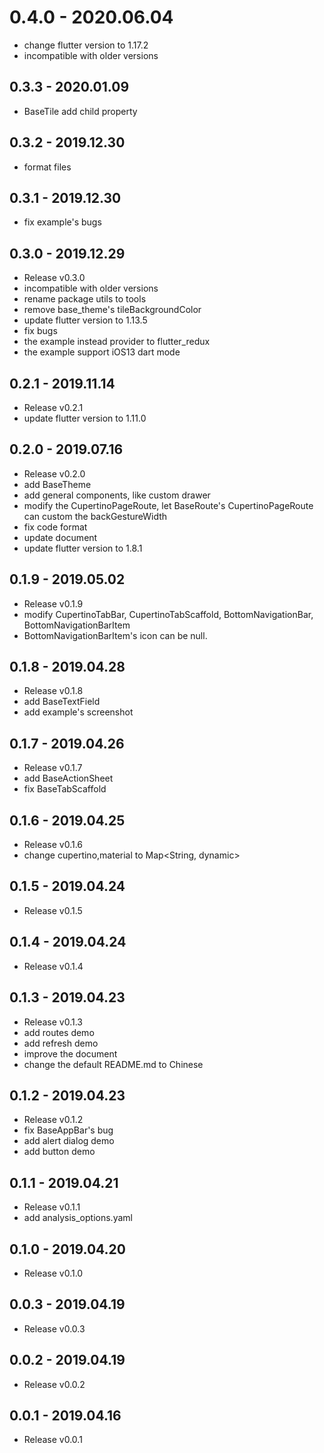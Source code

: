 # 0.4.0 - 2020.06.04

- change flutter version to 1.17.2
- incompatible with older versions

## 0.3.3 - 2020.01.09

- BaseTile add child property

## 0.3.2 - 2019.12.30

- format files

## 0.3.1 - 2019.12.30

- fix example's bugs

## 0.3.0 - 2019.12.29

- Release v0.3.0
- incompatible with older versions
- rename package utils to tools
- remove base_theme's tileBackgroundColor
- update flutter version to 1.13.5
- fix bugs
- the example instead provider to flutter_redux
- the example support iOS13 dart mode

## 0.2.1 - 2019.11.14

- Release v0.2.1
- update flutter version to 1.11.0

## 0.2.0 - 2019.07.16

- Release v0.2.0
- add BaseTheme
- add general components, like custom drawer
- modify the CupertinoPageRoute, let BaseRoute's CupertinoPageRoute can custom the backGestureWidth
- fix code format
- update document
- update flutter version to 1.8.1

## 0.1.9 - 2019.05.02

- Release v0.1.9
- modify CupertinoTabBar, CupertinoTabScaffold, BottomNavigationBar, BottomNavigationBarItem
- BottomNavigationBarItem's icon can be null.

## 0.1.8 - 2019.04.28

- Release v0.1.8
- add BaseTextField
- add example's screenshot

## 0.1.7 - 2019.04.26

- Release v0.1.7
- add BaseActionSheet
- fix BaseTabScaffold

## 0.1.6 - 2019.04.25

- Release v0.1.6
- change cupertino,material to Map<String, dynamic>

## 0.1.5 - 2019.04.24

- Release v0.1.5

## 0.1.4 - 2019.04.24

- Release v0.1.4

## 0.1.3 - 2019.04.23

- Release v0.1.3
- add routes demo
- add refresh demo
- improve the document
- change the default README.md to Chinese

## 0.1.2 - 2019.04.23

- Release v0.1.2
- fix BaseAppBar's bug
- add alert dialog demo
- add button demo

## 0.1.1 - 2019.04.21

- Release v0.1.1
- add analysis_options.yaml

## 0.1.0 - 2019.04.20

- Release v0.1.0

## 0.0.3 - 2019.04.19

- Release v0.0.3

## 0.0.2 - 2019.04.19

- Release v0.0.2

## 0.0.1 - 2019.04.16

- Release v0.0.1
